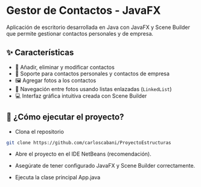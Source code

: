 # Gestor de Contactos - JavaFX

Aplicación de escritorio desarrollada en Java con JavaFX y Scene Builder que permite gestionar contactos personales y de empresa. 

## ✨ Características

- 📇 Añadir, eliminar y modificar contactos
- 🏢 Soporte para contactos personales y contactos de empresa
- 🖼️ Agregar fotos a los contactos
- 🔁 Navegación entre fotos usando listas enlazadas (`LinkedList`)
- 💻 Interfaz gráfica intuitiva creada con Scene Builder

## 🚀 ¿Cómo ejecutar el proyecto?

- Clona el repositorio
```bash 
git clone https://github.com/carloscabani/ProyectoEstructuras
```
- Abre el proyecto en el IDE NetBeans (recomendación).

- Asegúrate de tener configurado JavaFX y Scene Builder correctamente.

- Ejecuta la clase principal App.java
